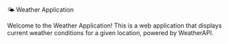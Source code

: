 🌤️ Weather Application

Welcome to the Weather Application! This is a  web application that displays current weather conditions for a given location, powered by WeatherAPI.
